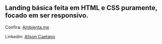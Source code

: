 ## Landing básica feita em HTML e CSS puramente, focado em ser responsivo.

Confira: <a href="https://ambientes-unicos.vercel.app/">Ambienta.me</a>

Linkedin: <a href="https://www.linkedin.com/in/alisoncaetano">Alison Caetano</a>
